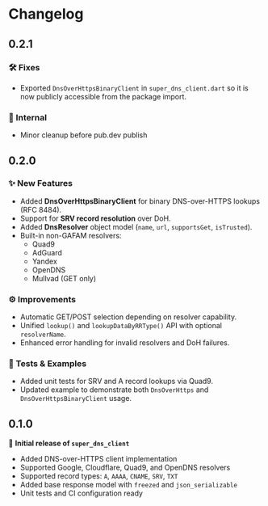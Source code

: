 # Changelog

## 0.2.1

### 🛠 Fixes
- Exported `DnsOverHttpsBinaryClient` in `super_dns_client.dart`
  so it is now publicly accessible from the package import.

### 🔧 Internal
- Minor cleanup before pub.dev publish


## 0.2.0

### ✨ New Features
- Added **DnsOverHttpsBinaryClient** for binary DNS-over-HTTPS lookups (RFC 8484).
- Support for **SRV record resolution** over DoH.
- Added **DnsResolver** object model (`name`, `url`, `supportsGet`, `isTrusted`).
- Built-in non-GAFAM resolvers:
    - Quad9
    - AdGuard
    - Yandex
    - OpenDNS
    - Mullvad (GET only)

### ⚙️ Improvements
- Automatic GET/POST selection depending on resolver capability.
- Unified `lookup()` and `lookupDataByRRType()` API with optional `resolverName`.
- Enhanced error handling for invalid resolvers and DoH failures.

### 🧪 Tests & Examples
- Added unit tests for SRV and A record lookups via Quad9.
- Updated example to demonstrate both `DnsOverHttps` and `DnsOverHttpsBinaryClient` usage.

## 0.1.0

🎉 **Initial release of `super_dns_client`**

- Added DNS-over-HTTPS client implementation
- Supported Google, Cloudflare, Quad9, and OpenDNS resolvers
- Supported record types: `A`, `AAAA`, `CNAME`, `SRV`, `TXT`
- Added base response model with `freezed` and `json_serializable`
- Unit tests and CI configuration ready
